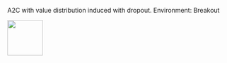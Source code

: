 

A2C with value distribution induced with dropout.
Environment: Breakout


<img src="movie.gif" width="80" height="80" />






